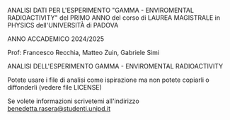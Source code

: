 ANALISI DATI PER L'ESPERIMENTO "GAMMA - ENVIROMENTAL RADIOACTIVITY" del PRIMO ANNO del corso di LAUREA MAGISTRALE in PHYSICS dell'UNIVERSITÀ di PADOVA

ANNO ACCADEMICO 2024/2025

Prof: Francesco Recchia, Matteo Zuin, Gabriele Simi

ANALISI DELL'ESPERIMENTO GAMMA - ENVIROMENTAL RADIOACTIVITY

Potete usare i file di analisi come ispirazione ma non potete copiarli o diffonderli (vedere file LICENSE) 

Se volete informazioni scrivetemi all'indirizzo benedetta.rasera@studenti.unipd.it
